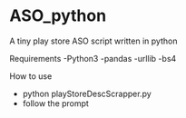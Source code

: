 # ASO_python
A tiny play store ASO script written in python

Requirements
-Python3
-pandas
-urllib
-bs4

How to use
- python playStoreDescScrapper.py
- follow the prompt
